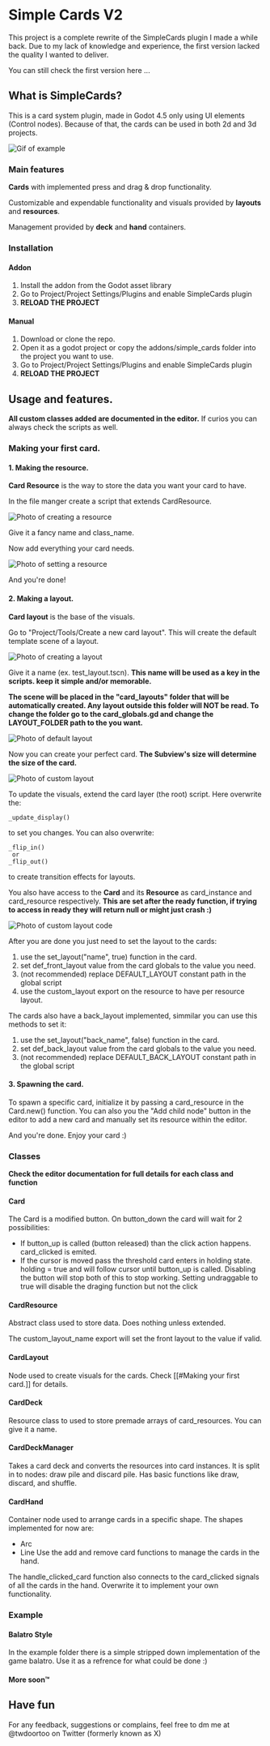 # Simple Cards V2
This project is a complete rewrite of the SimpleCards plugin I made a while back. Due to my lack of knowledge and experience, the first version lacked the quality I wanted to deliver. 

You can still check the first version here ...

## What is SimpleCards?
This is a card system plugin, made in Godot 4.5 only using UI elements (Control nodes). Because of that, the cards can be used in both 2d and 3d projects.

![Gif of example](https://github.com/twdoor/simple-cards-v-2/blob/main/github/assets/example.gif)

### Main features

**Cards** with implemented press and drag & drop functionality.

Customizable and expendable functionality and visuals provided by **layouts** and **resources**. 

Management provided by **deck** and **hand** containers. 

### Installation

#### Addon
1. Install the addon from the Godot asset library
2. Go to Project/Project Settings/Plugins and enable SimpleCards plugin
3. **RELOAD THE PROJECT**
#### Manual
1. Download or clone the repo.
2. Open it as a godot project or copy the addons/simple_cards folder into the project you want to use.
3. Go to Project/Project Settings/Plugins and enable SimpleCards plugin
4. **RELOAD THE PROJECT**

## Usage and features. 
**All custom classes added are documented in the editor.**
If curios you can always check the scripts as well.

### Making your first card. 

#### 1. Making the resource. 
**Card Resource** is the way to store the data you want your card to have.

In the file manger create a script that extends CardResource. 

![Photo of creating a resource](https://github.com/twdoor/simple-cards-v-2/blob/main/github/assets/create_resource.png)

Give it a fancy name and class_name.

Now add everything your card needs. 

![Photo of setting a resource](https://github.com/twdoor/simple-cards-v-2/blob/main/github/assets/set_resource.png)

And you're done!

#### 2. Making a layout.
**Card layout** is the base of the visuals. 

Go to "Project/Tools/Create a new card layout". This will create the default template scene of a layout.

![Photo of creating a layout](https://github.com/twdoor/simple-cards-v-2/blob/main/github/assets/create_layout.png)

Give it a name (ex. test_layout.tscn). **This name will be used as a key in the scripts. keep it simple and/or memorable.**

**The scene will be placed in the "card_layouts" folder that will be automatically created. Any layout outside this folder will NOT be read. To change the folder go to the card_globals.gd and change the LAYOUT_FOLDER path to the you want.**

![Photo of default layout](https://github.com/twdoor/simple-cards-v-2/blob/main/github/assets/default_layout.png)

Now you can create your perfect card. **The Subview's size will determine the size of the card.**

![Photo of custom layout](https://github.com/twdoor/simple-cards-v-2/blob/main/github/assets/customized_layout.png)

To update the visuals, extend the card layer (the root) script. Here overwrite the: 
```
_update_display()
```
to set you changes.  You can also overwrite:
```
_flip_in()
 or
_flip_out()
```
to create transition effects for layouts.

You also have access to the **Card** and its **Resource** as card_instance and card_resource respectively. **This are set after the ready function, if trying to access in ready they will return null or might just crash :)**

![Photo of custom layout code](https://github.com/twdoor/simple-cards-v-2/blob/main/github/assets/custom_layout_code.png)


After you are done you just need to set the layout to the cards:
1. use the set_layout("name", true) function in the card.
2.  set def_front_layout value from the card globals to the value you need.
3. (not recommended) replace DEFAULT_LAYOUT constant path in the global script
4.  use the custom_layout export on the resource to have per resource layout.


The cards also have a back_layout implemented, simmilar you can use this methods to set it:
1. use the set_layout("back_name", false) function in the card.
2.  set def_back_layout value from the card globals to the value you need.
3.  (not recommended) replace DEFAULT_BACK_LAYOUT constant path in the global script

#### 3. Spawning the card. 
To spawn a specific card, initialize it by passing a card_resource in the Card.new() function. 
You can also you the "Add child node" button in the editor to add a new card and manually set its resource within the editor. 

And you're done. Enjoy your card :)

### Classes

**Check the editor documentation for full details for each class and function**

#### Card
The Card is  a modified button.
On button_down the card will wait for 2 possibilities:
- If button_up is called (button released) than the click action happens. card_clicked is emited.
- If the cursor is moved pass the threshold card enters in holding state. holding = true and will follow cursor until button_up is called.
Disabling the button will stop both of this to stop working.
Setting undraggable to true will disable the draging function but not the click

#### CardResource
Abstract class used to store data. Does nothing unless extended.

The custom_layout_name export will set the front layout to the value if valid.


#### CardLayout
Node used to create visuals for the cards. Check [[#Making your first card.]] for details.

#### CardDeck
Resource class to used to store premade arrays of card_resources.
You can give it a name.

#### CardDeckManager
Takes a card deck and converts the resources into card instances. It is split in to nodes: 
draw pile and discard pile. Has basic functions like draw, discard, and shuffle. 

#### CardHand
Container node used to arrange cards in a specific shape. 
The shapes implemented for now are: 
- Arc
- Line
Use the add and remove card functions to manage the cards in the hand. 

The handle_clicked_card function also connects to the card_clicked signals of all the cards in the hand. Overwrite it to implement your own functionality.


### Example

#### Balatro Style
In the example folder there is a simple stripped down implementation of the game balatro. Use it as a refrence for what could be done :)

#### More soon™



## Have fun 
For any feedback, suggestions or complains, feel free to dm me at @twdoortoo on Twitter (formerly known as X)
